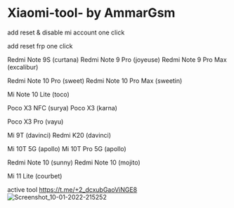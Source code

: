 # Xiaomi-tool- by AmmarGsm
add reset & disable  mi account one click

add reset frp one click

Redmi Note 9S (curtana)
Redmi Note 9 Pro (joyeuse)
Redmi Note 9 Pro Max (excalibur)

Redmi Note 10 Pro (sweet)
Redmi Note 10 Pro Max (sweetin)

Mi Note 10 Lite (toco)

Poco X3 NFC (surya)
Poco X3 (karna)

Poco X3 Pro (vayu)

Mi 9T (davinci)
Redmi K20 (davinci)

Mi 10T 5G (apollo)
Mi 10T Pro 5G (apollo)

Redmi Note 10 (sunny)
Redmi Note 10 (mojito)

Mi 11 Lite (courbet)

active tool
https://t.me/+2_dcxubGaoViNGE8
![Screenshot_10-01-2022-215252](https://user-images.githubusercontent.com/74476847/193424252-104b388a-f26e-4083-86ed-8e940311158f.jpg)
